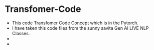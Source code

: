 # Transfomer-Code
- This code Transfomer Code Concept which is in the Pytorch.
- I have taken this code files from the sunny savita Gen AI LIVE NLP Classes.
- 
- 
